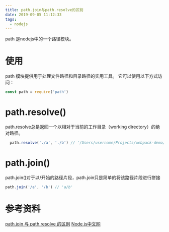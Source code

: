 ```yaml
---
title: path.join与path.resolve的区别
date: 2019-09-05 11:12:33
tags:
  - nodejs
---
```

path 是nodejs中的一个路径模块。
<!-- more -->
# 使用
path 模块提供用于处理文件路径和目录路径的实用工具。 它可以使用以下方式访问：
```js
const path = require('path')
```
# path.resolve()
  path.resolve总是返回一个以相对于当前的工作目录（working directory）的绝对路径。
  ```js
    path.resolve('./a', './b') // '/Users/username/Projects/webpack-demo/a/b'
  ```

# path.join()
path.join()对于以/开始的路径片段，path.join只是简单的将该路径片段进行拼接
```js
path.join('/a', '/b') // 'a/b'
```
# 参考资料
  [path.join 与 path.resolve 的区别](https://www.cnblogs.com/philipding/p/7773022.html)
  [Node.js中文网](http://nodejs.cn/api/path.html)